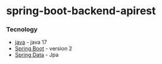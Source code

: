 # spring-boot-backend-apirest

### Tecnology

* [java]() - java 17
* [Spring Boot]() - version 2
* [Spring Data]() - Jpa 
